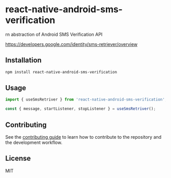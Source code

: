 # react-native-android-sms-verification

rn abstraction of Android SMS Verification API

https://developers.google.com/identity/sms-retriever/overview

## Installation

```sh
npm install react-native-android-sms-verification
```

## Usage

```js
import { useSmsRetriver } from 'react-native-android-sms-verification';

const { message, startListener, stopListener } = useSmsRetriver();
```

## Contributing

See the [contributing guide](CONTRIBUTING.md) to learn how to contribute to the repository and the development workflow.

## License

MIT
